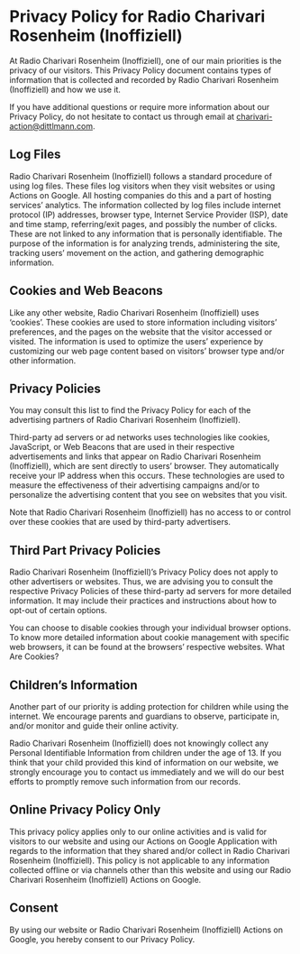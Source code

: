 # Privacy Policy for Radio Charivari Rosenheim (Inoffiziell)

At Radio Charivari Rosenheim (Inoffiziell), one of our main priorities is the privacy of our visitors. This Privacy Policy document contains types of information that is collected and recorded by Radio Charivari Rosenheim (Inoffiziell) and how we use it.

If you have additional questions or require more information about our Privacy Policy, do not hesitate to contact us through email at charivari-action@dittlmann.com.

## Log Files

Radio Charivari Rosenheim (Inoffiziell) follows a standard procedure of using log files. These files log visitors when they visit websites or using Actions on Google. All hosting companies do this and a part of hosting services’ analytics. The information collected by log files include internet protocol (IP) addresses, browser type, Internet Service Provider (ISP), date and time stamp, referring/exit pages, and possibly the number of clicks. These are not linked to any information that is personally identifiable. The purpose of the information is for analyzing trends, administering the site, tracking users’ movement on the action, and gathering demographic information.

## Cookies and Web Beacons
Like any other website, Radio Charivari Rosenheim (Inoffiziell) uses ‘cookies’. These cookies are used to store information including visitors’ preferences, and the pages on the website that the visitor accessed or visited. The information is used to optimize the users’ experience by customizing our web page content based on visitors’ browser type and/or other information.

## Privacy Policies

You may consult this list to find the Privacy Policy for each of the advertising partners of Radio Charivari Rosenheim (Inoffiziell).

Third-party ad servers or ad networks uses technologies like cookies, JavaScript, or Web Beacons that are used in their respective advertisements and links that appear on Radio Charivari Rosenheim (Inoffiziell), which are sent directly to users’ browser. They automatically receive your IP address when this occurs. These technologies are used to measure the effectiveness of their advertising campaigns and/or to personalize the advertising content that you see on websites that you visit.

Note that Radio Charivari Rosenheim (Inoffiziell) has no access to or control over these cookies that are used by third-party advertisers.

## Third Part Privacy Policies

Radio Charivari Rosenheim (Inoffiziell)’s Privacy Policy does not apply to other advertisers or websites. Thus, we are advising you to consult the respective Privacy Policies of these third-party ad servers for more detailed information. It may include their practices and instructions about how to opt-out of certain options.

You can choose to disable cookies through your individual browser options. To know more detailed information about cookie management with specific web browsers, it can be found at the browsers’ respective websites. What Are Cookies?

## Children’s Information

Another part of our priority is adding protection for children while using the internet. We encourage parents and guardians to observe, participate in, and/or monitor and guide their online activity.

Radio Charivari Rosenheim (Inoffiziell) does not knowingly collect any Personal Identifiable Information from children under the age of 13. If you think that your child provided this kind of information on our website, we strongly encourage you to contact us immediately and we will do our best efforts to promptly remove such information from our records.

## Online Privacy Policy Only

This privacy policy applies only to our online activities and is valid for visitors to our website and using our Actions on Google Application with regards to the information that they shared and/or collect in Radio Charivari Rosenheim (Inoffiziell). This policy is not applicable to any information collected offline or via channels other than this website and using our Radio Charivari Rosenheim (Inoffiziell) Actions on Google.

## Consent

By using our website or Radio Charivari Rosenheim (Inoffiziell) Actions on Google, you hereby consent to our Privacy Policy.

